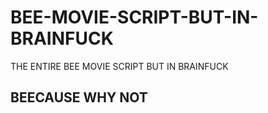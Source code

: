 # BEE-MOVIE-SCRIPT-BUT-IN-BRAINFUCK
THE ENTIRE BEE MOVIE SCRIPT BUT IN BRAINFUCK

## BEECAUSE WHY NOT
